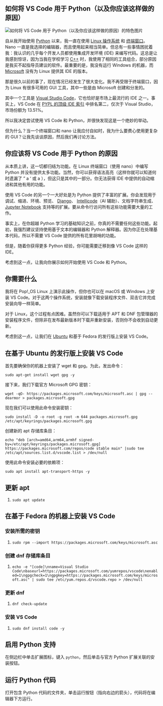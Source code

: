 ## 如何将 VS Code 用于 Python（以及你应该这样做的原因）

![如何将 VS Code 用于 Python（以及你应该这样做的原因）的特色图片](https://cdn.thenewstack.io/media/2024/05/d5db76ac-getty-images-glhpcnwhrmm-unsplash-1-1024x683.jpg)

自从我开始使用 [Python](https://thenewstack.io/guido-van-rossums-ambitious-plans-for-improving-python-performance/) 以来，我一直在使用 [Linux 操作系统](https://thenewstack.io/a-guide-to-linux-operating-systems-for-kubernetes/) 和 [终端窗口](https://thenewstack.io/off-the-shelf-hacker-embrace-the-linux-command-line/)。Nano 一直是我选择的编辑器，而且使用起来相当简单。但总有一些事情困扰着我：我认识的几乎每个开发人员都使用集成开发环境 (IDE) 来编写代码。这总是让我感到惊讶，因为当我在学校学习 [C++](https://thenewstack.io/c-on-the-move/) 时，我使用了相同的工具组合，部分原因是我买不起指导员建议的软件。最重要的是，我没有运行 Windows 的机器，而 [Microsoft](https://news.microsoft.com/?utm_content=inline+mention) 没有为 Linux 提供其 IDE 的版本。

那是很久以前的事了，现在情况已经发生了很大变化。我不再受限于终端窗口，因为 Linux 有很多可用的 GUI 工具，其中一些是由 Microsoft 创建和分发的。

其中一个工具是 [Visual Studio Code](https://thenewstack.io/how-to-use-vs-code-as-your-python-ide/)，它也恰好是市场上最流行的 IDE 之一。事实上，VS Code 在 [PYPL 的顶级 IDE 索引](https://pypl.github.io/IDE.html) 中排名第二，仅次于 Visual Studio，市场份额为 13.51%。

所以我决定尝试使用 VS Code 和 Python，并很快发现这是一个绝妙的举动。

但为什么？当一个终端窗口和 nano 让我应付自如时，我为什么要费心使用更复杂的 GUI？让我先谈谈原因，然后我们再讨论方法。

## 你应该将 VS Code 用于 Python 的原因

从本质上讲，这一切都归结为功能。在 Linux 终端窗口（使用 nano）中编写 Python 并没有提供太多功能。当然，你可以获得语法高亮（这样你就可以知道何时遗漏了 ” a ‘ 或 a ），但这只是其中的一部分。你无法获得 IDE 中提供的自动缩进和其他有用的功能。

使用 VS Code 的另一个一大好处是为 Python 提供了丰富的扩展。你会发现用于调试、缩进、环境、预览、 [Django](https://thenewstack.io/what-is-pythons-django/)、 [Intellicode](https://thenewstack.io/top-5-code-completion-services/)（AI 辅助）、文档字符串生成、 [Jupyter Notebook](https://thenewstack.io/introduction-to-jupyter-notebooks-for-developers/) 支持等的扩展。要从命令行访问所有这些功能需要大量的工作。

事实上，在你超越 Python 学习的基础知识之前，你真的不需要任何这些功能。起初，我强烈建议坚持使用基于文本的编辑器和 Python 解释器。因为你正在处理基本代码，所以不需要 VS Code 提供的所有花里胡哨的功能。

但是，随着你获得更多 Python 经验，你可能需要迁移到像 VS Code 这样的 IDE。

考虑到这一点，让我向你展示如何开始使用 VS Code 和 Python。

## 你需要什么

我将在 Pop!_OS Linux 上演示此操作，但你也可以在 macOS 或 Windows 上安装 VS Code。对于这两个操作系统，安装就像下载安装程序文件、双击它并完成安装向导一样简单。

对于 Linux，这个过程有点困难。虽然你可以下载适用于 APT 和 DNF 包管理器的安装程序文件，但除非在发布最新版本时下载并重新安装，否则你不会收到自动更新。

考虑到这一点，让我们在 [Ubuntu](https://thenewstack.io/enable-automatic-updates-for-ubuntu-server/) 和基于 Fedora 的发行版上安装 VS Code。

## 在基于 Ubuntu 的发行版上安装 VS Code

首先要确保你的机器上安装了 wget 和 gpg。为此，发出命令：

```
sudo apt-get install wget gpg -y
```

接下来，我们下载官方 Microsoft GPG 密钥：

```
wget -qO- https://packages.microsoft.com/keys/microsoft.asc | gpg --dearmor > packages.microsoft.gpg
```

现在我们可以使用此命令安装密钥：

```
sudo install -D -o root -g root -m 644 packages.microsoft.gpg /etc/apt/keyrings/packages.microsoft.gpg
```

创建新的 apt 存储库条目：

```
echo "deb [arch=amd64,arm64,armhf signed-by=/etc/apt/keyrings/packages.microsoft.gpg] https://packages.microsoft.com/repos/code stable main" |sudo tee /etc/apt/sources.list.d/vscode.list > /dev/null
```

使用此命令安装必要的依赖项：

```
sudo apt install apt-transport-https -y
```
## 更新 apt

1. `sudo apt update`

## 在基于 Fedora 的机器上安装 VS Code

### 安装所需的密钥

1. `sudo rpm --import https://packages.microsoft.com/keys/microsoft.asc`

### 创建 dnf 存储库条目

1. `echo -e "[code]\nname=Visual Studio Code\nbaseurl=https://packages.microsoft.com/yumrepos/vscode\nenabled=1\ngpgcheck=1\ngpgkey=https://packages.microsoft.com/keys/microsoft.asc" | sudo tee /etc/yum.repos.d/vscode.repo > /dev/null`

### 更新 dnf

1. `dnf check-update`

### 安装 VS Code

1. `sudo dnf install code -y`

## 启用 Python 支持

在侧边栏中单击扩展图标，键入 `python`，然后单击与官方 Python 扩展关联的安装按钮。

## 运行 Python 代码

打开包含 Python 代码的文件夹，单击运行按钮（指向右边的箭头），代码将在编辑器下方运行。
